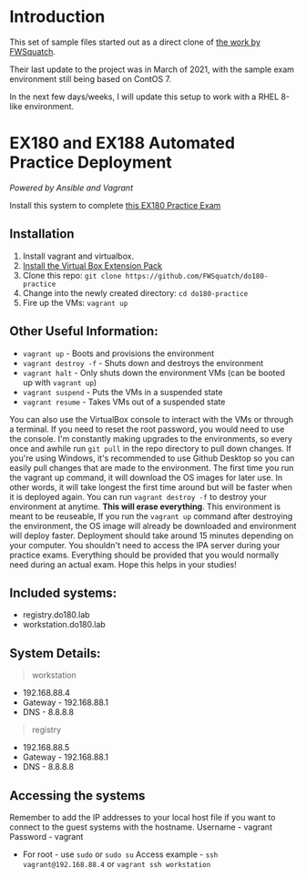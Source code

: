 # Introduction
This set of sample files started out as a direct clone of [the work by FWSquatch](https://github.com/FWSquatch/do180-practice). 

Their last update to the project was in March of 2021, with the sample exam environment still being based on ContOS 7. 

In the next few days/weeks, I will update this setup to work with a RHEL 8-like environment. 

# EX180 and EX188 Automated Practice Deployment
_Powered by Ansible and Vagrant_ 

Install this system to complete [this EX180 Practice Exam](https://docs.google.com/document/d/e/2PACX-1vS-91bm_QXLo4oRy94wB0FPxzNk-yAhCs9gE2ljU9xjTGGtHmCXdc7TVBalhr59bl49-qZDJuSP0bDL/pub)

## Installation
1. Install vagrant and virtualbox.
2. [Install the Virtual Box Extension Pack](https://www.virtualbox.org/wiki/Downloads)
3. Clone this repo: `git clone https://github.com/FWSquatch/do180-practice`
4. Change into the newly created directory: `cd do180-practice`
5. Fire up the VMs: `vagrant up`

## Other Useful Information:
- `vagrant up` - Boots and provisions the environment
- `vagrant destroy -f` - Shuts down and destroys the environment
- `vagrant halt` - Only shuts down the environment VMs (can be booted up with `vagrant up`)
- `vagrant suspend` - Puts the VMs in a suspended state
- `vagrant resume` - Takes VMs out of a suspended state

You can also use the VirtualBox console to interact with the VMs or through a terminal. If you need to reset the root password, you would need to use the console. I'm constantly making upgrades to the environments, so every once and awhile run `git pull` in the repo directory to pull down changes. If you're using Windows, it's recommended to use Github Desktop so you can easily pull changes that are made to the environment. The first time you run the vagrant up command, it will download the OS images for later use. In other words, it will take longest the first time around but will be faster when it is deployed again. You can run `vagrant destroy -f` to destroy your environment at anytime. **This will erase everything**. This environment is meant to be reuseable, If you run the `vagrant up` command after destroying the environment, the OS image will already be downloaded and environment will deploy faster. Deployment should take around 15 minutes depending on your computer. You shouldn't need to access the IPA server during your practice exams. Everything should be provided that you would normally need during an actual exam. Hope this helps in your studies!

## Included systems:
- registry.do180.lab
- workstation.do180.lab

## System Details:
> workstation
- 192.168.88.4
- Gateway - 192.168.88.1
- DNS - 8.8.8.8
> registry
- 192.168.88.5
- Gateway - 192.168.88.1
- DNS - 8.8.8.8

## Accessing the systems
Remember to add the IP addresses to your local host file if you want to connect to the guest systems with the hostname.
Username - vagrant
Password - vagrant
- For root - use `sudo` or `sudo su`
Access example - `ssh vagrant@192.168.88.4` or `vagrant ssh workstation`

